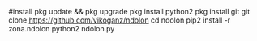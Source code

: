 #install
pkg update && pkg upgrade
pkg install python2
pkg install git
git clone https://github.com/vikoganz/ndolon
cd ndolon
pip2 install -r zona.ndolon
python2 ndolon.py
